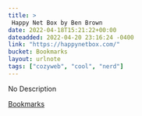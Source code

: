 ```yaml
---
title: > 
 Happy Net Box by Ben Brown
date: 2022-04-18T15:21:22+00:00
dateadded: 2022-04-20 23:16:24 -0400
link: "https://happynetbox.com/"
bucket: Bookmarks
layout: urlnote
tags: ["cozyweb", "cool", "nerd"]
--- 
```

No Description
 <!-- end excerpt --> 
<div class='bucket'><a class='internal-link' href='/buckets/bookmarks'>Bookmarks</a></div> 

